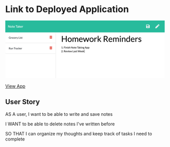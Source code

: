 # Link to Deployed Application

![App Screenshot](./public/assets/img/app.png)

[View App](https://sheltered-sierra-20942.herokuapp.com/)


## User Story

AS A user, I want to be able to write and save notes

I WANT to be able to delete notes I've written before

SO THAT I can organize my thoughts and keep track of tasks I need to complete